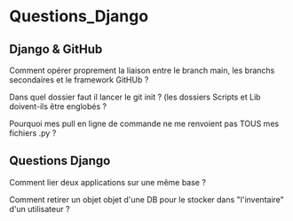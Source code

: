 # **Questions_Django**

## **Django & GitHub**

  Comment opérer proprement la liaison entre le branch main, les branchs secondaires et le framework GitHUb ?

  Dans quel dossier faut il lancer le git init ? (les dossiers Scripts et Lib doivent-ils être englobés ?

  Pourquoi mes pull en ligne de commande ne me renvoient pas TOUS mes fichiers .py ?

  ## **Questions Django**

  Comment lier deux applications sur une même base ?

  Comment retirer un objet objet d'une DB pour le stocker dans "l'inventaire" d'un utilisateur ?
